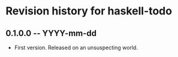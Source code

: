 # Revision history for haskell-todo

## 0.1.0.0 -- YYYY-mm-dd

* First version. Released on an unsuspecting world.
